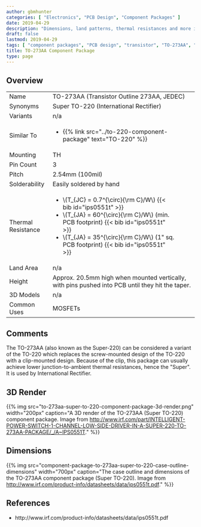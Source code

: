 ```yaml
---
author: gbmhunter
categories: [ "Electronics", "PCB Design", "Component Packages" ]
date: 2019-04-29
description: "Dimensions, land patterns, thermal resistances and more info on the TO-273AA (Super TO-220) component package."
draft: false
lastmod: 2019-04-29
tags: [ "component packages", "PCB design", "transistor", "TO-273AA", "Super TO-220", "TO-220", "JEDEC" ]
title: TO-273AA Component Package
type: page
---
```


## Overview

<table>
  <tbody>
    <tr>
      <td>Name</td>
      <td>TO-273AA (Transistor Outline 273AA, JEDEC)</td>
    </tr>
    <tr>
      <td>Synonyms</td>
      <td>Super TO-220 (International Rectifier)</td>
    </tr>
    <tr>
      <td>Variants</td>
      <td>n/a</td>
    </tr>
    <tr>
      <td>Similar To</td>
      <td>
        <ul>
          <li>{{% link src="../to-220-component-package" text="TO-220" %}}</li>
        </ul>
      </td>
    </tr>
    <tr>
      <td>Mounting</td>
      <td>TH</td>
    </tr>
    <tr>
      <td>Pin Count</td>
      <td>3</td>
    </tr>
    <tr>
      <td>Pitch</td>
      <td>2.54mm (100mil)</td>
    </tr>
    <tr>
      <td>Solderability</td>
      <td>Easily soldered by hand</td>
    </tr>
    <tr>
      <td>Thermal Resistance</td>
      <td>
        <ul style="width: 300px;">
          <li>\(T_{JC} = 0.7^{\circ}{\rm C}/W\) {{< bib id="ips0551t" >}}</li>
          <li>\(T_{JA} = 60^{\circ}{\rm C}/W\) (min. PCB footprint) {{< bib id="ips0551t" >}}</li>
          <li>\(T_{JA} = 35^{\circ}{\rm C}/W\) (1" sq. PCB footprint) {{< bib id="ips0551t" >}}</li>
        </ul>
      </td>
    </tr>
    <tr>
      <td>Land Area</td>
      <td>n/a</td>
    </tr>
    <tr>
      <td>Height</td>
      <td>Approx. 20.5mm high when mounted vertically, with pins pushed into PCB until they hit the taper.</td>
    </tr>
    <tr>
      <td>3D Models</td>
      <td>n/a</td>
    </tr>
    <tr>
      <td>Common Uses</td>
      <td>MOSFETs</td>
    </tr>
  </tbody>
</table>

## Comments

The TO-273AA (also known as the Super-220) can be considered a variant of the TO-220 which replaces the screw-mounted design of the TO-220 with a clip-mounted design. Because of the clip, this package can usually achieve lower junction-to-ambient thermal resistances, hence the "Super". It is used by International Rectifier.

## 3D Render

{{% img src="to-273aa-super-to-220-component-package-3d-render.png" width="200px" caption="A 3D render of the TO-273AA (Super TO-220) component package. Image from http://www.irf.com/part/INTELLIGENT-POWER-SWITCH-1-CHANNEL-LOW-SIDE-DRIVER-IN-A-SUPER-220-TO-273AA-PACKAGE/_/A~IPS0551T." %}}

## Dimensions

{{% img src="component-package-to-273aa-super-to-220-case-outline-dimensions" width="700px" caption="The case outline and dimensions of the TO-273AA component package (Super TO-220). Image from http://www.irf.com/product-info/datasheets/data/ips0551t.pdf." %}}

## References

<ul id="bib-list">
  <li id="ips0551t">http://www.irf.com/product-info/datasheets/data/ips0551t.pdf</li>
</ul>